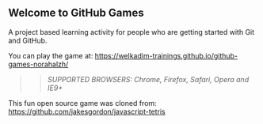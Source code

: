 ## Welcome to GitHub Games

A project based learning activity for people who are getting started with Git and GitHub.

You can play the game at: https://welkadim-trainings.github.io/github-games-norahalzh/

>> _*SUPPORTED BROWSERS*: Chrome, Firefox, Safari, Opera and IE9+_

This fun open source game was cloned from: https://github.com/jakesgordon/javascript-tetris
